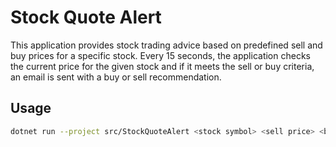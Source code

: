 # Stock Quote Alert

This application provides stock trading advice based on predefined sell and buy prices for a specific stock. Every 15 seconds, the application checks the current price for the given stock and if it meets the sell or buy criteria, an email is sent with a buy or sell recommendation.

## Usage

```sh
dotnet run --project src/StockQuoteAlert <stock symbol> <sell price> <buy price>
```
